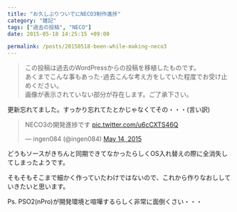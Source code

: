 ```yaml
---
title: "お久しぶりついでにNECO3制作進捗"
category: "雑記"
tags: ["過去の投稿", "NECO"]
date: 2015-05-18 14:25:15 +09:00

permalink: /posts/20150518-been-while-making-neco3
---
```


> この投稿は過去のWordPressからの投稿を移植したものです。  
> あくまでこんな事もあった･過去こんな考え方をしていた程度でお受け止めください。  
> 画像が表示されていない部分が存在します。ご了承下さい。

更新忘れてました。すっかり忘れてたとかじゃなくてその・・・(言い訳)


<blockquote class="twitter-tweet" data-width="500" data-dnt="true">
  <p lang="ja" dir="ltr">
    NECO3の開発進捗です <a href="http://t.co/u6cCXTS46Q">pic.twitter.com/u6cCXTS46Q</a>
  </p>
  
  <p>
    &mdash; ingen084 (@ingen084) <a href="https://twitter.com/ingen084/status/598912052506165249?ref_src=twsrc%5Etfw">May 14, 2015</a>
  </p>
</blockquote>



どうもソースがきちんと同期できてなかったらしくOS入れ替えの際に全消失してしまったようです。

そもそもそこまで細かく作っていたわけではないので、これから作りなおししていきたいと思います。

Ps. PSO2(nPro)が開発環境と喧嘩するらしく非常に面倒くさい・・・
